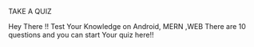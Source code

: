 TAKE A QUIZ

Hey There !! Test Your Knowledge on Android, MERN ,WEB
There are 10 questions and you can start Your quiz here!!
